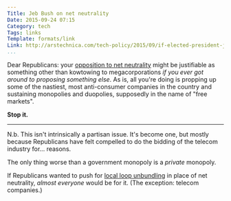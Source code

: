 ```yaml
---
Title: Jeb Bush on net neutrality
Date: 2015-09-24 07:15
Category: tech
Tags: links
Template: formats/link
Link: http://arstechnica.com/tech-policy/2015/09/if-elected-president-jeb-bush-will-get-rid-of-net-neutrality-rules/
...
```


Dear Republicans: your [opposition to net neutrality][link] might be justifiable
as something other than kowtowing to megacorporations *if you ever got around to
proposing something else*. As is, all you're doing is propping up some of the
nastiest, most anti-consumer companies in the country and sustaining monopolies
and duopolies, supposedly in the name of "free markets".

**Stop it.**

---

N.b. This isn't intrinsically a partisan issue. It's become one, but mostly
because Republicans have felt compelled to do the bidding of the telecom
industry for... reasons.

The only thing worse than a government monopoly is a *private* monopoly.

If Republicans wanted to push for [local loop unbundling] in place of net
neutrality, *almost everyone* would be for it. (The exception: telecom
companies.)


[link]: http://arstechnica.com/tech-policy/2015/09/if-elected-president-jeb-bush-will-get-rid-of-net-neutrality-rules/
[local loop unbundling]: https://en.wikipedia.org/wiki/Local-loop_unbundling
